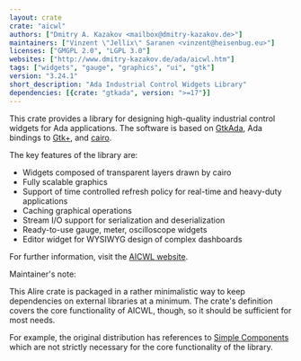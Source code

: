 ```yaml
---
layout: crate
crate: "aicwl"
authors: ["Dmitry A. Kazakov <mailbox@dmitry-kazakov.de>"]
maintainers: ["Vinzent \"Jellix\" Saranen <vinzent@heisenbug.eu>"]
licenses: ["GMGPL 2.0", "LGPL 3.0"]
websites: ["http://www.dmitry-kazakov.de/ada/aicwl.htm"]
tags: ["widgets", "gauge", "graphics", "ui", "gtk"]
version: "3.24.1"
short_description: "Ada Industrial Control Widgets Library"
dependencies: [{crate: "gtkada", version: ">=17"}]
---
```

This crate provides a library for designing high-quality industrial control
widgets for Ada applications. The software is based on
[GtkAda](https://docs.adacore.com/live/wave/gtkada/html/gtkada_rm/index.html),
Ada bindings to [Gtk+](https://www.gtk.org/), and
[cairo](https://www.cairographics.org/manual/index.html).

The key features of the library are:

* Widgets composed of transparent layers drawn by cairo
* Fully scalable graphics
* Support of time controlled refresh policy for real-time and heavy-duty applications
* Caching graphical operations
* Stream I/O support for serialization and deserialization
* Ready-to-use gauge, meter, oscilloscope widgets
* Editor widget for WYSIWYG design of complex dashboards

For further information, visit the
[AICWL website](http://www.dmitry-kazakov.de/ada/aicwl.htm).

Maintainer's note:

This Alire crate is packaged in a rather minimalistic way to keep dependencies
on external libraries at a minimum. The crate's definition covers the core
functionality of AICWL, though, so it should be sufficient for most needs.

For example, the original distribution has references to
[Simple Components](http://www.dmitry-kazakov.de/ada/components.htm) which are
not strictly necessary for the core functionality of the library.


